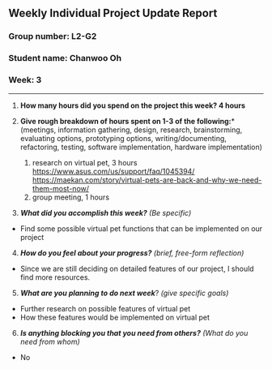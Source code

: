 ## Weekly Individual Project Update Report
### Group number: L2-G2
### Student name: Chanwoo Oh
### Week: 3
___
1. **How many hours did you spend on the project this week? 4 hours**

2. **Give rough breakdown of hours spent on 1-3 of the following:***
   (meetings, information gathering, design, research, brainstorming, evaluating options, prototyping options, writing/documenting, refactoring, testing, software implementation, hardware implementation)
   1. research on virtual pet,  3 hours 
https://www.asus.com/us/support/faq/1045394/
https://maekan.com/story/virtual-pets-are-back-and-why-we-need-them-most-now/
   2. group meeting, 1 hours
3. ***What did you accomplish this week?*** _(Be specific)_
  - Find some possible virtual pet functions that can be implemented on our project
 
4. ***How do you feel about your progress?*** _(brief, free-form reflection)_
  -  Since we are still deciding on detailed features of our project, I should find more resources.
5. ***What are you planning to do next week***? _(give specific goals)_
  - Further research on possible features of virtual pet
  - How these features would be implemented on virtual pet 
6. ***Is anything blocking you that you need from others?*** _(What do you need from whom)_
  - No

